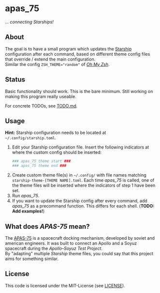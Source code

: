 # apas_75
_... connecting Starships!_

## About
The goal is to have a small program which updates the [Starship](https://starship.rs/)
configuration after each command, based on different theme config files that override / 
extend the main configuration.  
Similar the config `ZSH_THEME="random"` of [_Oh My Zsh_](https://ohmyz.sh/).

## Status
Basic functionality should work. This is the bare minimum.
Still working on making this program really useable.

For concrete TODOs, see [TODO.md](TODO.md).

## Usage
**Hint:** Starship configuration needs to be located at `~/.config/starship.toml`.

1. Edit your Starship configuration file. Insert the following indicators at where the custom
   config should be inserted:
   ```toml
   ### apas_75 theme start ###
   ### apas_75 theme end ###
   ```
2. Create custom theme file(s) in `~/.config/` with file names matching `starship-theme-[THEME NAME].toml`.
   Each time _apas\_75_ is called, one of the theme files will be inserted where the indicators of
   step 1 have been set.
3. Run _apas\_75_.
4. If you want to update the Starship config after every command, add _apas\_75_ as a precommand function.
   This differs for each shell. (**TODO: Add examples!**)

## What does _APAS-75_ mean?
The [APAS-75](https://en.wikipedia.org/wiki/Androgynous_Peripheral_Attach_System#APAS-75)
is a spacecraft docking mechanism, developed by soviet and american engineers. It was 
built to connect an Apollo and a Soyuz spacecraft during the _Apollo–Soyuz Test Project_.  
By "adapting" multiple _Starship_ theme files, you could say that this project aims for
something similar.

## License
This code is licensed under the MIT-License (see [LICENSE](LICENSE)).

